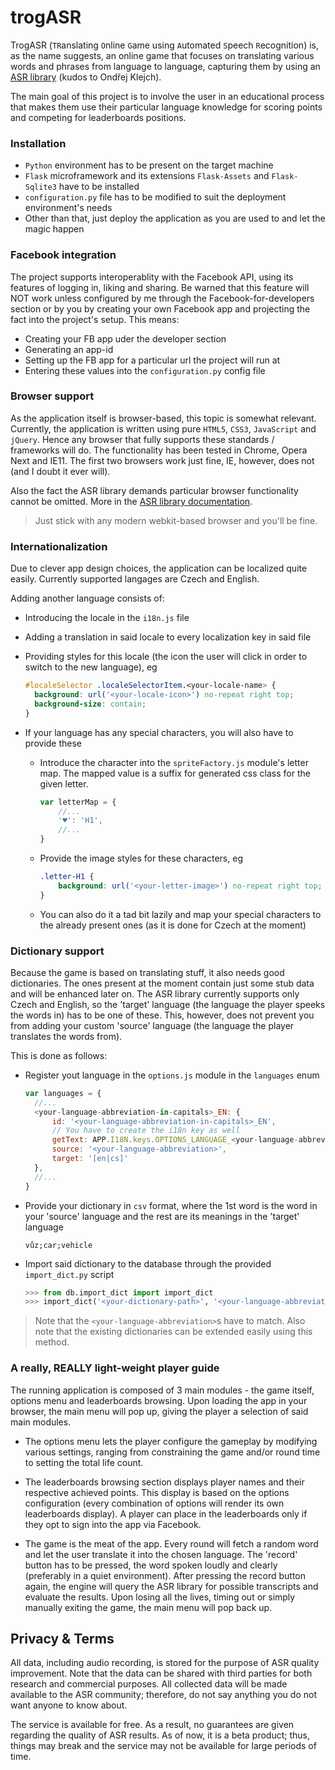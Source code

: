 trogASR
========

TrogASR (`TR`anslating `O`nline `G`ame using `A`utomated `S`peech `R`ecognition) is, as the name suggests, 
an online game that focuses on translating various words and phrases from language to language, 
capturing them by using an [ASR library](https://github.com/UFAL-DSG/cloud-asr) (kudos to Ondřej Klejch).

The main goal of this project is to involve the user in an educational process that makes them use their particular language knowledge
for scoring points and competing for leaderboards positions.

### Installation

- `Python` environment has to be present on the target machine
- `Flask` microframework and its extensions `Flask-Assets` and `Flask-Sqlite3` have to be installed
- `configuration.py` file has to be modified to suit the deployment environment's needs
- Other than that, just deploy the application as you are used to and let the magic happen

### Facebook integration

The project supports interoperablity with the Facebook API, using its features of logging in, liking and sharing.
Be warned that this feature will NOT work unless configured by me through the Facebook-for-developers section or by you
by creating your own Facebook app and projecting the fact into the project's setup.
This means:
- Creating your FB app uder the developer section
- Generating an app-id
- Setting up the FB app for a particular url the project will run at
- Entering these values into the `configuration.py` config file

### Browser support

As the application itself is browser-based, this topic is somewhat relevant. Currently, the application is written using pure 
`HTML5`, `CSS3`, `JavaScript` and `jQuery`. Hence any browser that fully supports these standards / frameworks will do.
The functionality has been tested in Chrome, Opera Next and IE11. The first two browsers work just fine, IE, however, does not 
(and I doubt it ever will).

Also the fact the ASR library demands particular browser functionality cannot be omitted. More in the [ASR library documentation](http://www.cloudasr.com/documentation).

> Just stick with any modern webkit-based browser and you'll be fine.

### Internationalization

Due to clever app design choices, the application can be localized quite easily. Currently supported langages are Czech and English.

Adding another language consists of:
- Introducing the locale in the `i18n.js` file
- Adding a translation in said locale to every localization key in said file
- Providing styles for this locale (the icon the user will click in order to switch to the new language), eg
  
  ```css
  #localeSelector .localeSelectorItem.<your-locale-name> {
    background: url('<your-locale-icon>') no-repeat right top;
    background-size: contain;
  }
  ```
- If your language has any special characters, you will also have to provide these
 
  - Introduce the character into the `spriteFactory.js` module's letter map. The mapped value is a suffix for generated css class for the given letter.
    
    ```javascript
    var letterMap = {
    	//...
    	'♥': 'H1',
    	//...
    }
    ```
 
  - Provide the image styles for these characters, eg
    
    ```css
    .letter-H1 {
        background: url('<your-letter-image>') no-repeat right top;
    }
    ```
  - You can also do it a tad bit lazily and map your special characters to the already present ones (as it is done for Czech at the moment)

### Dictionary support

Because the game is based on translating stuff, it also needs good dictionaries. The ones present at the moment contain just some
stub data and will be enhanced later on. The ASR library currently supports only Czech and English, so the 'target' language
(the language the player speeks the words in) has to be one of these. This, however, does not prevent you from adding your custom
'source' language (the language the player translates the words from).

This is done as follows:
- Register yout language in the `options.js` module in the `languages` enum

  ```javascript
  var languages = {
    //...
  	<your-language-abbreviation-in-capitals>_EN: {
  		id: '<your-language-abbreviation-in-capitals>_EN',
  		// You have to create the i18n key as well
  		getText: APP.I18N.keys.OPTIONS_LANGUAGE_<your-language-abbreviation-in-capitals>_EN.getText,
  		source: '<your-language-abbreviation>',
  		target: '[en|cs]'
  	},
  	//...
  }
  ```

- Provide your dictionary in `csv` format, where the 1st word is the word in your 'source' language and the rest are its meanings in the 'target' language

  ```csv
  vůz;car;vehicle
  ```

- Import said dictionary to the database through the provided `import_dict.py` script

  ```python
  >>> from db.import_dict import import_dict
  >>> import_dict('<your-dictionary-path>', '<your-language-abbreviation>', '[en|cs]')
  ```
> Note that the `<your-language-abbreviation>`s have to match.
> Also note that the existing dictionaries can be extended easily using this method.

### A really, REALLY light-weight player guide

The running application is composed of 3 main modules - the game itself, options menu and leaderboards browsing.
Upon loading the app in your browser, the main menu will pop up, giving the player a selection of said main modules.

- The options menu lets the player configure the gameplay by modifying various settings, ranging from constraining the game and/or round time
to setting the total life count.

- The leaderboards browsing section displays player names and their respective achieved points. This display is based on the options 
configuration (every combination of options will render its own leaderboards display). A player can place in the leaderboards only if they 
opt to sign into the app via Facebook.

- The game is the meat of the app. Every round will fetch a random word and let the user translate it into the chosen language.
The 'record' button has to be pressed, the word spoken loudly and clearly (preferably in a quiet environment). After pressing the record button again,
the engine will query the ASR library for possible transcripts and evaluate the results. Upon losing all the lives, timing out or simply manually exiting the game,
the main menu will pop back up.

## Privacy & Terms
All data, including audio recording, is stored for the purpose of ASR quality improvement.
Note that the data can be shared with third parties for both research and commercial purposes.
All collected data will be made available to the ASR community; therefore, do not say anything you do not want
anyone to know about.

The service is available for free. As a result, no guarantees are given regarding the quality of
ASR results. As of now, it is a beta product; thus, things may break and the service may not be
available for large periods of time.
